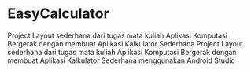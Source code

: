 # EasyCalculator

Project Layout sederhana dari tugas mata kuliah Aplikasi Komputasi Bergerak dengan membuat Aplikasi Kalkulator Sederhana
Project Layout sederhana dari tugas mata kuliah Aplikasi Komputasi Bergerak dengan membuat Aplikasi Kalkulator Sederhana menggunakan Android Studio
